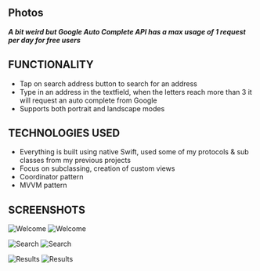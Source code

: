 ## Photos

***A bit weird but Google Auto Complete API has a max usage of 1 request per day for free users***

## FUNCTIONALITY

- Tap on search address button to search for an address
- Type in an address in the textfield, when the letters reach more than 3 it will request an auto complete from Google
- Supports both portrait and landscape modes

## TECHNOLOGIES USED

- Everything is built using native Swift, used some of my protocols & sub classes from my previous projects
- Focus on subclassing, creation of custom views
- Coordinator pattern
- MVVM pattern

## SCREENSHOTS

![Welcome](https://bitbucket.org/RushBenazir/photos/raw/fe518f5c36fd9d5dc7e910666cf66599a9bad3d3/Screenshots/welcome-port.png)
![Welcome](https://bitbucket.org/RushBenazir/photos/raw/fe518f5c36fd9d5dc7e910666cf66599a9bad3d3/Screenshots/welcome-land.png)

![Search](https://bitbucket.org/RushBenazir/photos/raw/fe518f5c36fd9d5dc7e910666cf66599a9bad3d3/Screenshots/search-port.png)
![Search](https://bitbucket.org/RushBenazir/photos/raw/fe518f5c36fd9d5dc7e910666cf66599a9bad3d3/Screenshots/search-land.png)

![Results](https://bitbucket.org/RushBenazir/photos/raw/fe518f5c36fd9d5dc7e910666cf66599a9bad3d3/Screenshots/results-port.png)
![Results](https://bitbucket.org/RushBenazir/photos/raw/fe518f5c36fd9d5dc7e910666cf66599a9bad3d3/Screenshots/search-land.png)
